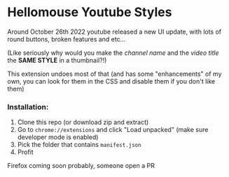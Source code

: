 # Hellomouse Youtube Styles

Around October 26th 2022 youtube released a new UI update, with lots of round buttons, broken features and etc...

(Like seriously why would you make the *channel name* and the *video title* the **SAME STYLE** in a thumbnail?!)

This extension undoes most of that (and has some "enhancements" of my own, you can look for them in the CSS and disable them if you don't like them)

### Installation:

1. Clone this repo (or download zip and extract)
2. Go to `chrome://extensions` and click "Load unpacked" (make sure developer mode is enabled)
3. Pick the folder that contains `manifest.json`
4. Profit

Firefox coming soon probably, someone open a PR